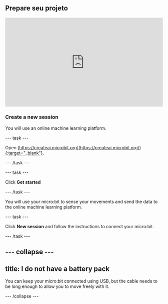 ## Prepare seu projeto

<html>
  <div style="position: relative; overflow: hidden; padding-top: 56.25%;">
    <iframe style="position: absolute; top: 0; left: 0; right: 0; width: 100%; height: 100%; border: none;" src="https://www.youtube.com/embed/FDfyI_LHVsI?rel=0&cc_load_policy=1" allowfullscreen allow="accelerometer; autoplay; clipboard-write; encrypted-media; gyroscope; picture-in-picture; web-share"></iframe>
  </div>
</html>

### Create a new session

You will use an online machine learning platform.

\--- task ---

Open [https://createai.microbit.org](https://createai.microbit.org/){:target="_blank"}.

\--- /task ---

\--- task ---

Click **Get started**

\--- /task ---

You will use your micro:bit to sense your movements and send the data to the online machine learning platform.

\--- task ---

Click **New session** and follow the instructions to connect your micro:bit.

\--- /task ---

## --- collapse ---

## title: I do not have a battery pack

You can keep your micro:bit connected using USB, but the cable needs to be long enough to allow you to move freely with it.

\--- /collapse ---
